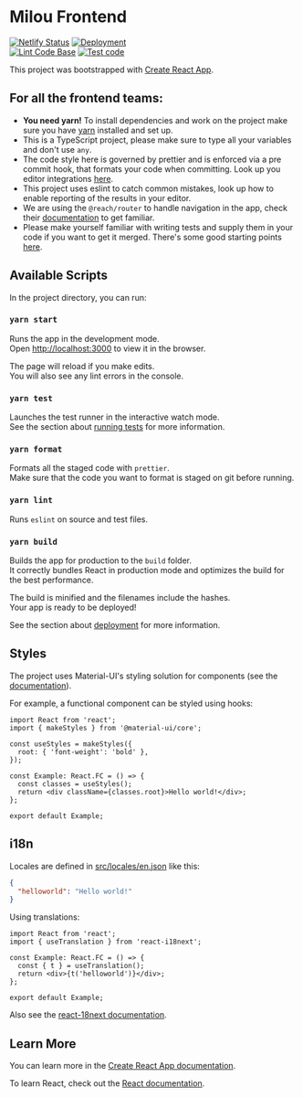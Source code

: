 # Milou Frontend
[![Netlify Status](https://api.netlify.com/api/v1/badges/781c3fd7-2a90-420c-8139-0f7abaad5b95/deploy-status)](https://kind-clarke-29dd44.netlify.app/)
[![Deployment](https://github.com/ProjectMilou/frontend/actions/workflows/s3-deploy.yml/badge.svg?branch=main)](http://poject-milou-frontend.s3-website.eu-central-1.amazonaws.com/)   
[![Lint Code Base](https://github.com/ProjectMilou/frontend/actions/workflows/linter.yml/badge.svg)](https://github.com/ProjectMilou/frontend/actions/workflows/linter.yml)
[![Test code](https://github.com/ProjectMilou/frontend/actions/workflows/run-tests.yml/badge.svg)](https://github.com/ProjectMilou/frontend/actions/workflows/run-tests.yml)

This project was bootstrapped with [Create React App](https://create-react-app.dev/).

## For all the frontend teams:

- **You need yarn!** To install dependencies and work on the project make sure you have [yarn](https://yarnpkg.com/) installed and set up.
- This is a TypeScript project, please make sure to type all your variables and don't use `any`.
- The code style here is governed by prettier and is enforced via a pre commit hook, that formats your code when committing. Look up you editor integrations [here](https://prettier.io/docs/en/editors.html).
- This project uses eslint to catch common mistakes, look up how to enable reporting of the results in your editor.
- We are using the `@reach/router` to handle navigation in the app, check their [documentation](https://reach.tech/router/tutorial/01-intro) to get familiar.
- Please make yourself familiar with writing tests and supply them in your code if you want to get it merged. There's some good starting points [here](https://create-react-app.dev/docs/running-tests).

## Available Scripts

In the project directory, you can run:

### `yarn start`

Runs the app in the development mode.\
Open [http://localhost:3000](http://localhost:3000) to view it in the browser.

The page will reload if you make edits.\
You will also see any lint errors in the console.

### `yarn test`

Launches the test runner in the interactive watch mode.\
See the section about [running tests](https://facebook.github.io/create-react-app/docs/running-tests) for more information.

### `yarn format`

Formats all the staged code with `prettier`.\
Make sure that the code you want to format is staged on git before running.

### `yarn lint`

Runs `eslint` on source and test files.

### `yarn build`

Builds the app for production to the `build` folder.\
It correctly bundles React in production mode and optimizes the build for the best performance.

The build is minified and the filenames include the hashes.\
Your app is ready to be deployed!

See the section about [deployment](https://facebook.github.io/create-react-app/docs/deployment) for more information.

## Styles

The project uses Material-UI's styling solution for components (see the [documentation](https://material-ui.com/styles/basics/)).

For example, a functional component can be styled using hooks:

```tsx
import React from 'react';
import { makeStyles } from '@material-ui/core';

const useStyles = makeStyles({
  root: { 'font-weight': 'bold' },
});

const Example: React.FC = () => {
  const classes = useStyles();
  return <div className={classes.root}>Hello world!</div>;
};

export default Example;
```

## i18n

Locales are defined in [src/locales/en.json](./src/locales/en.json) like this:

```json
{
  "helloworld": "Hello world!"
}
```

Using translations:

```tsx
import React from 'react';
import { useTranslation } from 'react-i18next';

const Example: React.FC = () => {
  const { t } = useTranslation();
  return <div>{t('helloworld')}</div>;
};

export default Example;
```

Also see the [react-18next documentation](https://react.i18next.com/).

## Learn More

You can learn more in the [Create React App documentation](https://facebook.github.io/create-react-app/docs/getting-started).

To learn React, check out the [React documentation](https://reactjs.org/).
